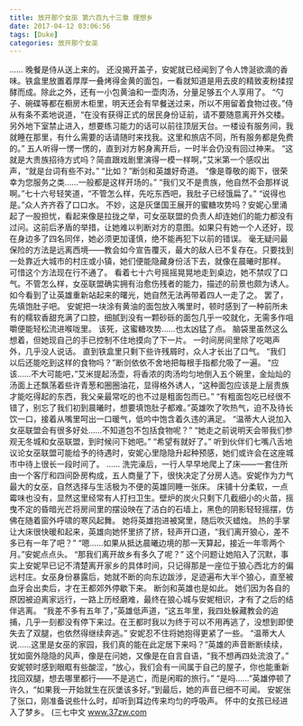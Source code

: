 ```yaml
---
title: 放开那个女巫 第六百九十三章 理想乡
date: 2017-04-12 03:06:56
tags: [Duke]
categories: 放开那个女巫
---
```


……
晚餐是侍从送上来的。
还没揭开盖子，安妮就已经闻到了令人馋涎欲滴的香味。铁盒里放置着厚厚一叠烤得金黄的面包，一看就知道是用去皮的精致麦粉揉捏酵而成。除此之外，还有一小包黄油和一壶肉汤，分量足够五个人享用了。
“勺子、碗碟等都在橱房木柜里，明天还会有早餐送过来，所以不用留着食物过夜。”侍从有条不紊地说道，“在没有获得正式的居民身份证前，请不要随意离开外交楼。另外地下室禁止进入，想要练习能力的话可以前往顶层天台。一楼设有服务间，我就睡在那里，有什么需要的话请随时来找我。这里和旅店不同，所有服务都是免费的。”
五人听得一愣一愣的，直到对方躬身离开后，一时半会仍没有回过神来。
“这就是大贵族招待方式吗？简直跟戏剧里演得一模一样啊，”艾米第一个感叹出声，“就是台词有些不对。”
“比如？”断剑和英雄好奇道。
“像是尊敬的阁下，很荣幸为您服务之类……一般都是这样开场的。”
“我们又不是贵族，他自然不会那样说啊。”七十六号轻笑道，“不管怎么样，先吃东西吧，我肚子已经饿扁了。”
“说得也是。”众人齐齐吞了口口水。
不妙，这是灰堡国王展开的蜜糖攻势吗？安妮心里涌起了一股担忧，看起来像是拉拢之举，可女巫联盟的负责人却连她们的能力都没有过问。这前后矛盾的举措，让她难以判断对方的意图。如果只有她一个人还好，现在身边多了四名同伴，她必须更加谨慎，绝不能再犯下以前的错误。
毫无疑问最保险的方法是远离西境——教会如今宣告覆灭，最大的敌人已不复存在。只要找到一处靠近大城市的村庄或小镇，她们便能隐藏身份活下去，就像在晨曦时那样。
可惜这个方法现在行不通了。
看着七十六号摇摇晃晃地走到桌边，她不禁叹了口气。不管怎么样，女巫联盟确实拥有治愈伤残者的能力，描述的前景也颇为诱人。如今看到了让英雄重新站起来的曙光，她自然无法再带着四人一走了之。
罢了，先填饱肚子吧。
安妮把一块涂有黄油的面包放入嘴里时，顿时感到了一种前所未有的糯软香甜充满了口腔，细腻到没有一颗砂砾的面包几乎一咬就化，无需多作咀嚼便能轻松流进喉咙里。
该死，这蜜糖攻势……也太凶猛了点。
脑袋里虽然这么想着，但她现自己的手已控制不住地摸向了下一片。
一时间房间里除了吃喝声外，几乎没人说话。
直到铁盒里只剩下些许残屑时，众人才长出了口气。
“我们以后还能吃到这样的食物吗？”断剑依依不舍地把每根手指都允吸了一遍。
“应该……不大可能吧，”艾米提起汤壶，将香浓的肉汤均匀地倒入五个碗里，金灿灿的汤面上还飘荡着些许青葱和圈圈油花，显得格外诱人，“这种面包应该是上层贵族才能吃得起的东西，我父亲最常吃的也不过是粗面包而已。”
“有粗面包吃已经很不错了，别忘了我们初到晨曦时，想要填饱肚子都难。”英雄吹了吹热气，迫不及待长饮一口，接着从嘴里呵出一口暖气，低吟中饱含着久违的满足。
“温蒂大人说加入女巫联盟会有很多好处……不知道包不包括食物呢？”
“她走之前说明天会带我们参观无冬城和女巫联盟，到时候问下她吧。”
“希望有就好了。”
听到伙伴们七嘴八舌地议论女巫联盟可能给予的待遇时，安妮心里隐隐升起种预感，她们或许会在这座城市中待上很长一段时间了。
……
洗完澡后，一行人早早地爬上了床——一套住所由一个客厅和四间卧房构成，五人商量了下，很快决定了分房人选。安妮作为力气最大的女巫，自然选择与生活极为不便的英雄同睡一张床。
床铺十分柔软，一点霉味也没有，显然这里经常有人打扫卫生。壁炉的炭火只剩下几截细小的火苗，摇曳不定的昏暗光芒将房间里的摆设映在了洁白的石墙上，黑色的阴影轻轻摇摆，仿佛在随着窗外呼啸的寒风起舞。
她将英雄抱进被窝里，随后吹灭蜡烛。
热的手掌让大床很快暖和起来，英雄向她怀里挤了挤，轻声开口道，“我们离开狼心，差不多已有一年了吧？”
“嗯……如果从抵达晨曦边境的那一天算起，接近一年零两个月。”安妮点点头。
“那我们离开故乡有多久了呢？”
这个问题让她陷入了沉默，事实上安妮早已记不清楚离开家乡的具体时间，只记得那是一座位于狼心西北方的偏远村庄。女巫身份暴露后，她就不断的向东边跋涉，足迹遍布大半个狼心，直至被血牙会出卖后，才在王都郊外停歇下来。
断剑和英雄也是如此。
她们因为各自的原因被迫离家远行，一路上历经磨难，最终在狼心城与安妮相识，才有了之后的结伴逃离。
“我差不多有五年了，”英雄低声道，“这五年里，我四处躲藏教会的追捕，几乎一刻都没有停下来过。在王都时我以为终于可以不用再逃了，没想到即使失去了双腿，也依然得继续奔逃。”
安妮忍不住将她抱得更紧了一些。
“温蒂大人说……这里是女巫的家园，我们真的能在此定居下来吗？”英雄的声音断断续续，犹如窗外隐隐的风声，像是在问她，又像是在自言自语，“我不想再四处流浪了。”
安妮顿时感到眼眶有些酸涩，“放心，我们会有一间属于自己的屋子，你也能重新找回双腿，想去哪里都行——不是逃亡，而是闲暇的旅行。”
“是吗……”英雄停顿了许久，“如果我一开始就生在灰堡该多好。”到最后，她的声音已细不可闻。
安妮张了张口，刚准备说些什么时，却听到耳边传来均匀的呼吸声。
怀中的女孩已经进入了梦乡。
(三七中文 www.37zw.com
